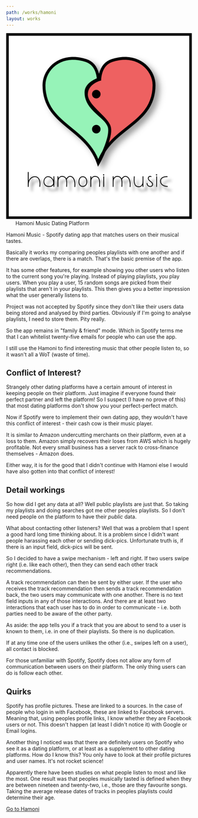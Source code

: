 ```yaml
---
path: /works/hamoni
layout: works
---
```


<div class="worksection">
<a href="https://sume.mo7.org">
<img src="/f/i/hamoni.png" class="works_image"/>
</a>

<div style="padding-left: 5%;">
<span class="work_name">Hamoni</span>
<span class="work_slogan">Music Dating Platform</span>
</div>

</div>

Hamoni Music - Spotify dating app that matches users on their musical tastes.

Basically it works my comparing peoples playlists with one another and if there are overlaps, there is a match. That's the basic premise of the app.

It has some other features, for example showing you other users who listen to the current song you're playing. Instead of playing playlists, you play users. When you play a user, 15 random songs are picked from their playlists that aren't in your playlists. This then gives you a better impression what the user generally listens to.

Project was not accepted by Spotify since they don't like their users data being stored and analysed by third parties. Obviously if I'm going to analyse playlists, I need to store them. Pity really.

So the app remains in "family & friend" mode. Which in Spotify terms me that I can whitelist twenty-five emails for people who can use the app.

I still use the Hamoni to find interesting music that other people listen to, so it wasn't all a WoT (waste of time).

## Conflict of Interest?

Strangely other dating platforms have a certain amount of interest in keeping people on their platform. Just imagine if everyone found their perfect partner and left the platform! So I suspect (I have no prove of this) that most dating platforms don't show you your perfect-perfect match.

Now if Spotify were to implement their own dating app, they wouldn't have this conflict of interest - their cash cow is their music player.

It is similar to Amazon undercutting merchants on their platform, even at a loss to them. Amazon simply recovers their loses from AWS which is hugely profitable. Not every small business has a server rack to cross-finance themselves - Amazon does.

Either way, it is for the good that I didn't continue with Hamoni else I would have also gotten into that conflict of interest!

## Detail workings

So how did I get any data at all? Well public playlists are just that. So taking my playlists and doing searches got me other peoples playlists. So I don't need people on the platform to have their *public* data.

What about contacting other listeners? Well that was a problem that I spent a good hard long time thinking about. It is a problem since I didn't want people harassing each other or sending dick-pics. Unfortunate truth is, if there is an input field, dick-pics will be sent.

So I decided to have a swipe mechanism - left and right. If two users swipe right (i.e. like each other), then they can send each other track recommendations.

A track recommendation can then be sent by either user. If the user who receives the track recommendation then sends a track recommendation back, the two users may communicate with one another. There is no text field inputs in any of those interactions. And there are at least two interactions that each user has to do in order to communicate - i.e. both parties need to be aware of the other party.

As aside: the app tells you if a track that you are about to send to a user is known to them, i.e. in one of their playlists. So there is no duplication.

If at any time one of the users unlikes the other (i.e., swipes left on a user), all contact is blocked.

For those unfamiliar with Spotify, Spotify does not allow any form of communication between users on their platform. The only thing users can do is follow each other.

## Quirks

Spotify has profile pictures. These are linked to a sources. In the case of people who login in with Facebook, these are linked to Facebook servers. Meaning that, using peoples profile links, I know whether they are Facebook users or not. This doesn't happen (at least I didn't notice it) with Google or Email logins.

Another thing I noticed was that there are definitely users on Spotify who see it as a dating platform, or at least as a supplement to other dating platforms. How do I know this? You only have to look at their profile pictures and user names. It's not rocket science!

Apparently there have been studies on what people listen to most and like the most. One result was that peoples musically tasted is defined when they are between nineteen and twenty-two, i.e., those are they favourite songs. Taking the average release dates of tracks in peoples playlists could determine their age.

[Go to Hamoni](https://sume.mo7.org)
